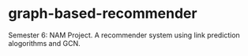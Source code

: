 # graph-based-recommender
 Semester 6: NAM Project. A recommender system using link prediction alogorithms and GCN.
